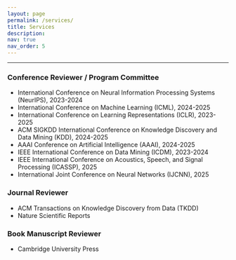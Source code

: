 ```yaml
---
layout: page
permalink: /services/
title: Services
description: 
nav: true
nav_order: 5
---
```

***
### Conference Reviewer / Program Committee
- International Conference on Neural Information Processing Systems (NeurIPS), 2023-2024
- International Conference on Machine Learning (ICML), 2024-2025
- International Conference on Learning Representations (ICLR), 2023-2025
- ACM SIGKDD International Conference on Knowledge Discovery and Data Mining (KDD), 2024-2025
- AAAI Conference on Artificial Intelligence (AAAI), 2024-2025
- IEEE International Conference on Data Mining (ICDM), 2023-2024
- IEEE International Conference on Acoustics, Speech, and Signal Processing (ICASSP), 2025
- International Joint Conference on Neural Networks (IJCNN), 2025

### Journal Reviewer
- ACM Transactions on Knowledge Discovery from Data (TKDD)
- Nature Scientific Reports

### Book Manuscript Reviewer
- Cambridge University Press

